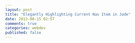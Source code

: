 ```yaml
---
layout: post
title: "Elegantly Highlighting Current Nav Item in Jade"
date: 2012-08-15 02:57
comments: true
categories: webdev
published: false
---
```


<!-- http://stackoverflow.com/questions/10713923/node-js-jade-express-how-can-i-create-a-navigation-that-will-set-class-acti -->